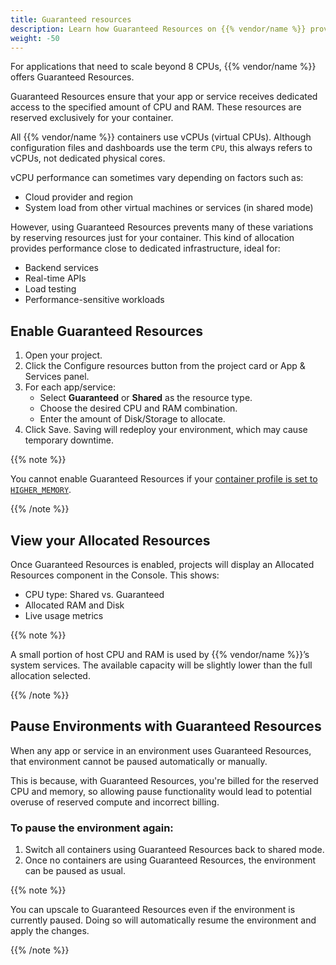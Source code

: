 ```yaml
---
title: Guaranteed resources
description: Learn how Guaranteed Resources on {{% vendor/name %}} provide dedicated CPU and memory allocations for consistent, high-performance workloads. 
weight: -50
---
```


For applications that need to scale beyond 8 CPUs, {{% vendor/name %}} offers Guaranteed Resources.

Guaranteed Resources ensure that your app or service receives dedicated access to the specified amount of CPU and RAM. These resources are reserved exclusively for your container.

All {{% vendor/name %}} containers use vCPUs (virtual CPUs). Although configuration files and dashboards use the term `CPU`, this always refers to vCPUs, not dedicated physical cores.

vCPU performance can sometimes vary depending on factors such as:

- Cloud provider and region
- System load from other virtual machines or services (in shared mode)

However, using Guaranteed Resources prevents many of these variations by reserving resources just for your container. This kind of allocation provides performance close to dedicated infrastructure, ideal for:

- Backend services  
- Real-time APIs  
- Load testing  
- Performance-sensitive workloads

## Enable Guaranteed Resources

1. Open your project.
2. Click the Configure resources button from the project card or App & Services panel.
3. For each app/service:
   - Select **Guaranteed** or **Shared** as the resource type.
   - Choose the desired CPU and RAM combination.
   - Enter the amount of Disk/Storage to allocate.
4. Click Save. Saving will redeploy your environment, which may cause temporary downtime.

{{% note %}}

You cannot enable Guaranteed Resources if your [container profile is set to `HIGHER_MEMORY`](/manage-resources/adjust-resources.html#advanced-container-profiles).

{{% /note %}}

## View your Allocated Resources

Once Guaranteed Resources is enabled, projects will display an Allocated Resources component in the Console. This shows:

- CPU type: Shared vs. Guaranteed  
- Allocated RAM and Disk  
- Live usage metrics

{{% note %}}

A small portion of host CPU and RAM is used by {{% vendor/name %}}’s system services. The available capacity will be slightly lower than the full allocation selected.

{{% /note %}}

## Pause Environments with Guaranteed Resources

When any app or service in an environment uses Guaranteed Resources, that environment cannot be paused automatically or manually. 

This is because, with Guaranteed Resources, you're billed for the reserved CPU and memory, so allowing pause functionality would lead to potential overuse of reserved compute and incorrect billing.

### To pause the environment again:

1. Switch all containers using Guaranteed Resources back to shared mode.
2. Once no containers are using Guaranteed Resources, the environment can be paused as usual.

{{% note %}}

You can upscale to Guaranteed Resources even if the environment is currently paused. Doing so will automatically resume the environment and apply the changes.

{{% /note %}}

